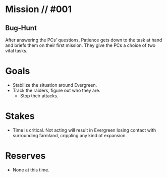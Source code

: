 # Mission // #001
## Bug-Hunt

After answering the PCs’ questions, Patience gets down to
the task at hand and briefs them on their first mission. They
give the PCs a choice of two vital tasks.

# Goals
- Stabilize the situation around Evergreen.
- Track the raiders, figure out who they are.
  - Stop their attacks.

# Stakes
- Time is critical. Not acting will result in Evergreen losing contact with surrounding farmland, crippling any kind of expansion.

# Reserves
- None at this time.